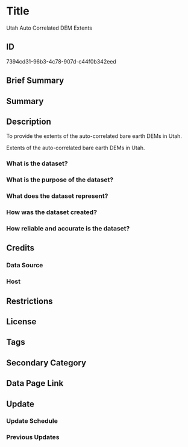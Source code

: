 # Title

Utah Auto Correlated DEM Extents

## ID

7394cd31-96b3-4c78-907d-c44f0b342eed

## Brief Summary

## Summary

## Description

To provide the extents of the auto-correlated bare earth DEMs in Utah.

Extents of the auto-correlated bare earth DEMs in Utah.

### What is the dataset?

### What is the purpose of the dataset?

### What does the dataset represent?

### How was the dataset created?

### How reliable and accurate is the dataset?

## Credits

### Data Source

### Host

## Restrictions

## License

## Tags

## Secondary Category

## Data Page Link

## Update

### Update Schedule

### Previous Updates
